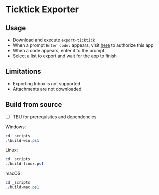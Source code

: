# Ticktick Exporter

## Usage

- Download and execute `export-ticktick`
- When a prompt `Enter code:` appears, visit [here](https://ticktick.com/oauth/authorize?scope=tasks:read&client_id=L3kCTCHx8Nyw982O4x&response_type=code) to authorize this app
- When a code appears, enter it to the prompt
- Select a list to export and wait for the app to finish

## Limitations

- Exporting Inbox is not supported
- Attachments are not downloaded

## Build from source

- [ ] TBU for prerequisites and dependencies

Windows:

```powershell
cd _scripts
.\build-win.ps1
```
Linux:

```powershell
cd _scripts
./build-linux.ps1
```

macOS:

```powershell
cd _scripts
./build-mac.ps1
```
